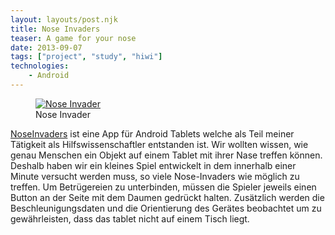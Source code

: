 ```yaml
---
layout: layouts/post.njk
title: Nose Invaders
teaser: A game for your nose
date: 2013-09-07
tags: ["project", "study", "hiwi"]
technologies:
    - Android
---
```

<figure >
      <a href="{{'/assets/projects/nose-invaders/nexus2.png' | url}}">
          <img src="{{'/assets/projects/nose-invaders/nexus2.png' | url}}"alt="Nose Invader" />
      </a>
      <figcaption>Nose Invader</figcaption>
</figure>

<a href="https://play.google.com/store/apps/details?id=hiwi.schardt.noseinvader" target="_blank">NoseInvaders</a> ist eine App für Android Tablets welche als Teil meiner Tätigkeit als Hilfswissenschaftler entstanden ist. Wir wollten wissen, wie genau Menschen ein Objekt auf einem Tablet mit ihrer Nase treffen können. Deshalb haben wir ein kleines Spiel entwickelt in dem innerhalb einer Minute versucht werden muss, so viele Nose-Invaders wie möglich zu treffen. Um Betrügereien zu unterbinden, müssen die Spieler jeweils einen Button an der Seite mit dem Daumen gedrückt halten. Zusätzlich werden die Beschleunigungsdaten und die Orientierung des Gerätes beobachtet um zu gewährleisten, dass das tablet nicht auf einem Tisch liegt.